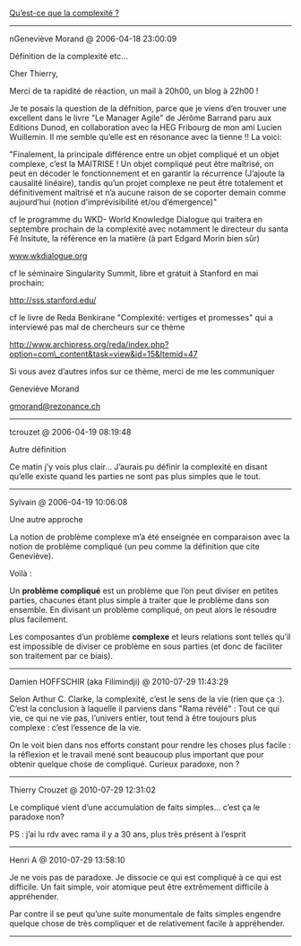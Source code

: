 [Qu’est-ce que la complexité ?](../../../2006/4/quest-ce-que-la-complexit.md)

---
nGeneviève Morand @ 2006-04-18 23:00:09

Définition de la complexité etc...

Cher Thierry,

Merci de ta rapidité de réaction, un mail à 20h00, un blog à 22h00 !

Je te posais la question de la défnition, parce que je viens d’en trouver une excellent dans le livre "Le Manager Agile" de Jérôme Barrand paru aux Editions Dunod, en collaboration avec la HEG Fribourg de mon ami Lucien Wuillemin. Il me semble qu’elle est en résonance avec la tienne !! La voici:

"Finalement, la principale différence entre un objet compliqué et un objet complexe, c’est la MAITRISE ! Un objet compliqué peut être maîtrisé, on peut en décoder le fonctionnement et en garantir la récurrence (J’ajoute la causalité linéaire), tandis qu’un projet complexe ne peut être totalement et définitivement maîtrisé et n’a aucune raison de se coporter demain comme aujourd’hui (notion d’imprévisibilité et/ou d’émergence)"

cf le programme du WKD- World Knowledge Dialogue qui traitera en septembre prochain de la complexité avec notamment le directeur du santa Fé Insitute, la référence en la matière (à part Edgard Morin bien sûr)

www.wkdialogue.org

cf le séminaire Singularity Summit, libre et gratuit à Stanford en mai prochain:

http://sss.stanford.edu/

cf le livre de Reda Benkirane "Complexité: vertiges et promesses" qui a interviewé pas mal de chercheurs sur ce thème

http://www.archipress.org/reda/index.php?option=com\_content&task=view&id=15&Itemid=47

Si vous avez d’autres infos sur ce thème, merci de me les communiquer

Geneviève Morand

gmorand@rezonance.ch



---

tcrouzet @ 2006-04-19 08:19:48

Autre définition

Ce matin j’y vois plus clair... J’aurais pu définir la complexité en disant qu’elle existe quand les parties ne sont pas plus simples que le tout.

---

Sylvain @ 2006-04-19 10:06:08

Une autre approche

La notion de problème complexe m’a été enseignée en comparaison avec la notion de problème compliqué (un peu comme la définition que cite Geneviève).

Voilà :

Un **problème compliqué** est un problème que l’on peut diviser en petites parties, chacunes étant plus simple à traiter que le problème dans son ensemble. En divisant un problème compliqué, on peut alors le résoudre plus facilement.

Les composantes d’un problème **complexe** et leurs relations sont telles qu’il est impossible de diviser ce problème en sous parties (et donc de faciliter son traitement par ce biais).

---

Damien HOFFSCHIR (aka Filimindji) @ 2010-07-29 11:43:29

Selon Arthur C. Clarke, la complexité, c’est le sens de la vie (rien que ça :). C’est la conclusion à laquelle il parviens dans "Rama révélé" : Tout ce qui vie, ce qui ne vie pas, l’univers entier, tout tend à être toujours plus complexe : c’est l’essence de la vie.

On le voit bien dans nos efforts constant pour rendre les choses plus facile : la réflexion et le travail mené sont beaucoup plus important que pour obtenir quelque chose de compliqué. Curieux paradoxe, non ?

---

Thierry Crouzet @ 2010-07-29 12:31:02

Le compliqué vient d’une accumulation de faits simples... c’est ça le paradoxe non?

PS : j’ai lu rdv avec rama il y a 30 ans, plus très présent à l’esprit

---

Henri A @ 2010-07-29 13:58:10

Je ne vois pas de paradoxe. Je dissocie ce qui est compliqué à ce qui est difficile. Un fait simple, voir atomique peut être extrêmement difficile à appréhender.

Par contre il se peut qu’une suite monumentale de faits simples engendre quelque chose de très compliquer et de relativement facile à appréhender.

---

